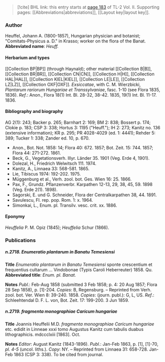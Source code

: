 > [!cite] BHL link: this entry starts at [page 183](https://www.biodiversitylibrary.org/page/33068425) of TL-2 Vol. II.
> Supporting pages: [[Abbreviations|abbreviations]], [[Layout key|layout key]].

### Author

Heuffel, Johann A. (1800-1857), Hungarian physician and botanist; "Comitats-Physicus a. D." in Krasso; worker on the flora of the Banat. 
**Abbreviated name**: *Heuff.*

#### Herbarium and types

[[Collection BP|BP]] (through Haynald); other material [[Collection B|B]], [[Collection BR|BR]], [[Collection CN|CN]], [[Collection H|H]], [[Collection HAL|HAL]], [[Collection KIEL|KIEL]], [[Collection LE|LE]], [[Collection LZ|LZ]], [[Collection OXF|OXF]]. *Exsiccatae*, with C. M. Wierzbicki, *Plantarum rariorum Hungariae et Transsylvaniae*, fasc. 1-10 (see Flora 1835, 1836).
*Ref*.: Anon., Flora 18(1) Int. Bl. 28-32, 38-42. 1835, 19(1) Int. Bl. 11-17. 1836.

#### Bibliography and biography

AG 2(1): 243; Backer p. 265; Barnhart 2: 169; BM 2: 838; Bossert p. 174; Clokie p. 183; CSP 3: 338; Hortus 3: 1195 ("Heuff."); IH 2: 273; Kanitz no. 136 (extensive information); KR p. 295; PR 4028-4029 (ed. 1: 4441); Rehder 5: 389; Tucker 1: 338; Zander ed. 10, p. 670.
- Anon., Bot. Not. 1858: 14; Flora 40: 672. 1857; Bot. Zeit. 15: 744. 1857; Flora 44: 271-272. 1861.
- Beck, G., Vegetationsverh. Illyr. Länder 35. 1901 (Veg. Erde 4, 1901).
- Dolezal, H., Friedrich Welwitsch 111. 1974.
- Kanitz, A., Linnaea 33: 568-581. 1865.
- Lie, Tibiscus 1974: 192-202. 1975.
- Müggenburg et al., Verh. zool. bot. Ges. Wien 16: 25. 1866.
- Pax, F., Grundz. Pflanzenverbr. Karpathen 12-13, 29, 38, 45, 59. 1898 (Veg. Erde 2(1). 1898).
- Sagorski, E. und G. Schneider, Flora der Centralkarpathen 38, 44. 1891.
- Savulescu, Fl. rep. pop. Rom. 1: x. 1964.
- Simonkai, L., Enum. pl. Transilv. vesc. crit. xx. 1886.

#### Eponymy

*Heuffelia* P. M. Opiz (1845); *Heuffelia* Schur (1866).

### Publications

##### n.2718. Enumeratio plantarum in Banatu Temesiensi

**Title**
*Enumeratio plantarum in Banatu Temesiensi* sponte crescentium et frequentius cultarum ... Vindobonae (Typis Caroli Heberreuter) 1858. Qu.
**Abbreviated title**: *Enum. pl. Banat.*

**Notes**
*Publ*.: Feb-Aug 1858 (submitted 3 Feb 1858; p. 4: 20 Aug 1857; Flora 28 Sep 1858), p. \[1\]-204. *Copies*: B, Regensburg. – Reprinted from Verh. zool. bot. Ver. Wien 8: 39-240. 1858.
*Copies*: (journ. publ.): G, L, US.
*Ref*.: Schleehtendal D. F. L. von, Bot. Zeit. 17: 199-200. 3 Jun 1859.

##### n.2719. fragmenta monographiae Caricum hungariae

**Title**
Joannis Heuffelii M.D. *fragmenta monographiae Caricum hungariae* etc. edidit in Linneae xxxi tomo Augustus Kanitz cum tabulis duabus lithographicis. mdccclxiii \[1863\]. Oct.

**Notes**
*Editor*: August Kanitz (1843-1896).
*Publ*.: Jan-Feb 1863, p. \[1\], \[1\]-70, *pl. 4-5* (uncol. liths.). *Copy*: NY. – Reprinted from Linnaea 31: 658-728. Jan-Feb 1863 (CSP 3: 338). To be cited from journal.

